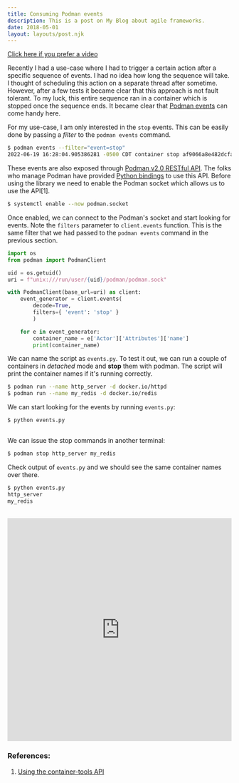 ```yaml
---
title: Consuming Podman events
description: This is a post on My Blog about agile frameworks.
date: 2018-05-01
layout: layouts/post.njk
---
```


<a href='#vid'>Click here if you prefer a video</a>

Recently I had a use-case where I had to trigger a certain action after a specific sequence of events. I had no idea how long the sequence will take. I thought of scheduling this action on a separate thread after sometime. However, after a few tests it became clear that this approach is not fault tolerant. To my luck, this entire sequence ran in a container which is stopped once the sequence ends. It became clear that [Podman events](https://github.com/containers/podman/blob/main/docs/source/markdown/podman-events.1.md) can come handy here.

For my use-case, I am only interested in the `stop` events. This can be easily done by passing a _filter_ to the `podman events` command.

```bash
$ podman events --filter="event=stop"
2022-06-19 16:28:04.905386281 -0500 CDT container stop af9066a8e482dcfac4a4a3528f54a10610d0bf03613a720c494c8ec5b21eca91 (image=docker.io/library/python:latest, name=focused_proskuriakova)
```

These events are also exposed through [Podman v2.0 RESTful API](https://docs.podman.io/en/v3.2.3/_static/api.html). The folks who manage Podman have provided [Python bindings](https://github.com/containers/podman-py) to use this API. Before using the library we need to enable the Podman socket which allows us to use the API[1].

```bash
$ systemctl enable --now podman.socket
```

Once enabled, we can connect to the Podman's socket and start looking for events. Note the `filters` parameter to `client.events` function. This is the same filter that we had passed to the `podman events` command in the previous section. 

```python
import os
from podman import PodmanClient

uid = os.getuid()
uri = f"unix:///run/user/{uid}/podman/podman.sock"

with PodmanClient(base_url=uri) as client:
    event_generator = client.events(
        decode=True, 
        filters={ 'event': 'stop' }
        )

    for e in event_generator:
        container_name = e['Actor']['Attributes']['name']
        print(container_name)
```

We can name the script as `events.py`. To test it out, we can run a couple of containers in *detached* mode and **stop** them with podman. The script will print the container names if it's running correctly.

```bash
$ podman run --name http_server -d docker.io/httpd
$ podman run --name my_redis -d docker.io/redis
```

We can start looking for the events by running `events.py`:

```bash
$ python events.py
  
```

We can issue the stop commands in another terminal:

```bash
$ podman stop http_server my_redis
```

Check output of `events.py` and we should see the same container names over there.

```bash
$ python events.py 
http_server
my_redis
```
<br>
<iframe id="vid" width="100%" height="500" src="https://www.youtube.com/embed/RbLt9ws89fE" title="Subscribing to Podman events" frameborder="0" allow="accelerometer; autoplay; clipboard-write; encrypted-media; gyroscope; picture-in-picture" allowfullscreen></iframe>

### References:

1. [Using the container-tools API](https://access.redhat.com/documentation/en-us/red_hat_enterprise_linux/8/html/building_running_and_managing_containers/assembly_using-the-container-tools-api_building-running-and-managing-containers)